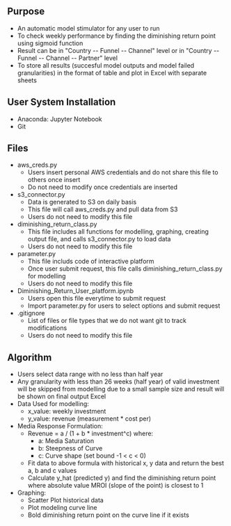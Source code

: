 ## Purpose

- An automatic model stimulator for any user to run
- To check weekly performance by finding the diminishing return point using sigmoid function
- Result can be in "Country -- Funnel -- Channel" level or in "Country -- Funnel -- Channel -- Partner" level
- To store all results (succesful model outputs and model failed granularities) in the format of table and plot in Excel with separate sheets

## User System Installation

- Anaconda: Jupyter Notebook
- Git

## Files

- aws_creds.py
	+ Users insert personal AWS credentials and do not share this file to others once insert
	+ Do not need to modify once credentials are inserted
- s3_connector.py
	+ Data is generated to S3 on daily basis
	+ This file will call aws_creds.py and pull data from S3
	+ Users do not need to modify this file
- diminishing_return_class.py
	+ This file includes all functions for modelling, graphing, creating output file, and calls s3_connector.py to load data
	+ Users do not need to modify this file
- parameter.py
	+ This file includs code of interactive platform
	+ Once user submit request, this file calls diminishing_return_class.py for modelling
	+ Users do not need to modify this file
- Diminishing_Return_User_platform.ipynb
	+ Users open this file everytime to submit request
	+ Import parameter.py for users to select options and submit request
- .gitignore
	+ List of files or file types that we do not want git to track modifications
	+ Users do not need to modify this file

## Algorithm

- Users select data range with no less than half year
- Any granularity with less than 26 weeks (half year) of valid investment will be skipped from modelling due to a small sample size and result will be shown on final output Excel
- Data Used for modelling:
	+ x_value: weekly investment
	+ y_value: revenue (measurement * cost per)
- Media Response Formulation:
	+ Revenue = a / (1 + b * investment^c)
	where:
		+ a: Media Saturation
		+ b: Steepness of Curve
		+ c: Curve shape (set bound -1 < c < 0)
	+ Fit data to above formula with historical x, y data and return the best a, b and c values
	+ Calculate y_hat (predicted y) and find the diminishing return point where absolute value MROI (slope of the point) is closest to 1
- Graphing:
	+ Scatter Plot historical data
	+ Plot modeling curve line
	+ Bold diminishing return point on the curve line if it exists
